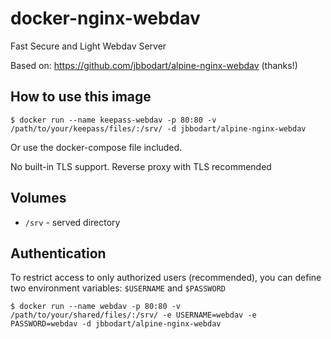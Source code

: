 # docker-nginx-webdav
 Fast Secure and Light Webdav Server

Based on: https://github.com/jbbodart/alpine-nginx-webdav (thanks!)

## How to use this image
```console
$ docker run --name keepass-webdav -p 80:80 -v /path/to/your/keepass/files/:/srv/ -d jbbodart/alpine-nginx-webdav
```

Or use the docker-compose file included.

No built-in TLS support. Reverse proxy with TLS recommended

## Volumes
- `/srv` - served directory

## Authentication
To restrict access to only authorized users (recommended), you can define two environment variables: `$USERNAME` and `$PASSWORD`
```console
$ docker run --name webdav -p 80:80 -v /path/to/your/shared/files/:/srv/ -e USERNAME=webdav -e PASSWORD=webdav -d jbbodart/alpine-nginx-webdav

```